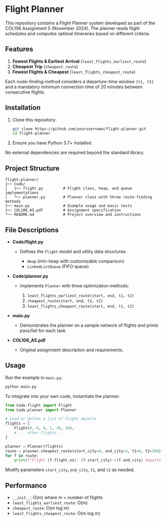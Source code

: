 
# Flight Planner

This repository contains a Flight Planner system developed as part of the COL106 Assignment 5 (November 2024). The planner reads flight schedules and computes optimal itineraries based on different criteria.

## Features

1. **Fewest Flights & Earliest Arrival** (`least_flights_earliest_route`)
2. **Cheapest Trip** (`cheapest_route`)
3. **Fewest Flights & Cheapest** (`least_flights_cheapest_route`)

Each route-finding method considers a departure-time window `[t1, t2]` and a mandatory minimum connection time of 20 minutes between consecutive flights.

## Installation

1. Clone this repository:
   ```bash
   git clone https://github.com/yourusername/flight-planner.git
   cd flight-planner
2. Ensure you have Python 3.7+ installed.

No external dependencies are required beyond the standard library.

## Project Structure

```
flight-planner/
├── Code/
│   ├── flight.py         # Flight class, heap, and queue implementations
│   └── planner.py        # Planner class with three route-finding methods
├── main.py               # Example usage and basic tests
├── COL106_A5.pdf         # Assignment specification
└── README.md             # Project overview and instructions
```

## File Descriptions

* **Code/flight.py**

  * Defines the `Flight` model and utility data structures:

    * `Heap` (min-heap with customizable comparison)
    * `LinkedListQueue` (FIFO queue)
* **Code/planner.py**

  * Implements `Planner` with three optimization methods:

    1. `least_flights_earliest_route(start, end, t1, t2)`
    2. `cheapest_route(start, end, t1, t2)`
    3. `least_flights_cheapest_route(start, end, t1, t2)`
* **main.py**

  * Demonstrates the planner on a sample network of flights and prints pass/fail for each task.
* **COL106\_A5.pdf**

  * Original assignment description and requirements.

## Usage

Run the example in `main.py`:

```bash
python main.py
```

To integrate into your own code, instantiate the planner:

```python
from Code.flight import Flight
from Code.planner import Planner

# Load or define a list of Flight objects
flights = [
    Flight(0, 0, 0, 1, 30, 50),
    # ... other flights ...
]

planner = Planner(flights)
route = planner.cheapest_route(start_city=0, end_city=4, t1=0, t2=300)
for f in route:
    print(f"Flight {f.flight_no}: {f.start_city}->{f.end_city} departs at {f.departure_time} arrives at {f.arrival_time} cost {f.fare}")
```

Modify parameters `start_city`, `end_city`, `t1`, and `t2` as needed.

## Performance

* `__init__`:		O(m) where m = number of flights
* `least_flights_earliest_route`:	O(m)
* `cheapest_route`:	O(m log m)
* `least_flights_cheapest_route`:	O(m log m)

